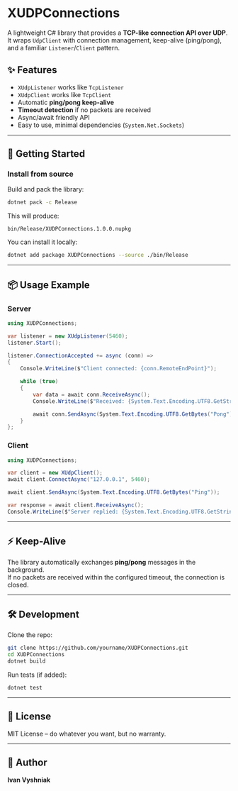 # XUDPConnections

A lightweight C# library that provides a **TCP-like connection API over UDP**.  
It wraps `UdpClient` with connection management, keep-alive (ping/pong), and a familiar `Listener`/`Client` pattern.

## ✨ Features

- `XUdpListener` works like `TcpListener`
- `XUdpClient` works like `TcpClient`
- Automatic **ping/pong keep-alive**
- **Timeout detection** if no packets are received
- Async/await friendly API
- Easy to use, minimal dependencies (`System.Net.Sockets`)

---

## 🚀 Getting Started

### Install from source
Build and pack the library:

```sh
dotnet pack -c Release
```

This will produce:

```
bin/Release/XUDPConnections.1.0.0.nupkg
```

You can install it locally:

```sh
dotnet add package XUDPConnections --source ./bin/Release
```

---

## 📦 Usage Example

### Server
```csharp
using XUDPConnections;

var listener = new XUdpListener(5460);
listener.Start();

listener.ConnectionAccepted += async (conn) =>
{
    Console.WriteLine($"Client connected: {conn.RemoteEndPoint}");

    while (true)
    {
        var data = await conn.ReceiveAsync();
        Console.WriteLine($"Received: {System.Text.Encoding.UTF8.GetString(data)}");

        await conn.SendAsync(System.Text.Encoding.UTF8.GetBytes("Pong"));
    }
};
```

### Client
```csharp
using XUDPConnections;

var client = new XUdpClient();
await client.ConnectAsync("127.0.0.1", 5460);

await client.SendAsync(System.Text.Encoding.UTF8.GetBytes("Ping"));

var response = await client.ReceiveAsync();
Console.WriteLine($"Server replied: {System.Text.Encoding.UTF8.GetString(response)}");
```

---

## ⚡ Keep-Alive

The library automatically exchanges **ping/pong** messages in the background.  
If no packets are received within the configured timeout, the connection is closed.

---

## 🛠 Development

Clone the repo:

```sh
git clone https://github.com/yourname/XUDPConnections.git
cd XUDPConnections
dotnet build
```

Run tests (if added):

```sh
dotnet test
```

---

## 📜 License

MIT License – do whatever you want, but no warranty.

---

## 👤 Author

**Ivan Vyshniak**

